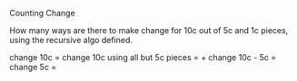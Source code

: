 Counting Change

How many ways are there to make change for 10c out of 5c and 1c pieces,
using the recursive algo defined.

change 10c =
  change 10c using all but 5c pieces =
  +
  change 10c - 5c = change 5c =
